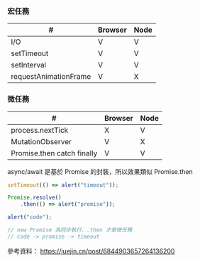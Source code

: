 
### 宏任務

| #                     | Browser | Node |
| --------------------- | ------- | ---- |
| I/O                   | V       | V    |
| setTimeout            | V       | V    |
| setInterval           | V       | V    |
| requestAnimationFrame | V       | X    |

### 微任務

| #                          | Browser | Node |
| -------------------------- | ------- | ---- |
| process.nextTick           | X       | V    |
| MutationObserver           | V       | X    |
| Promise.then catch finally | V       | V    |
async/await 是基於 Promise 的封裝，所以效果類似 Promise.then


```js
setTimeout(() => alert("timeout"));

Promise.resolve()
	.then(() => alert("promise"));

alert("code");

// new Promise 為同步執行，.then 才是微任務
// code -> promise -> timeout
```

參考資料：
https://juejin.cn/post/6844903657264136200
